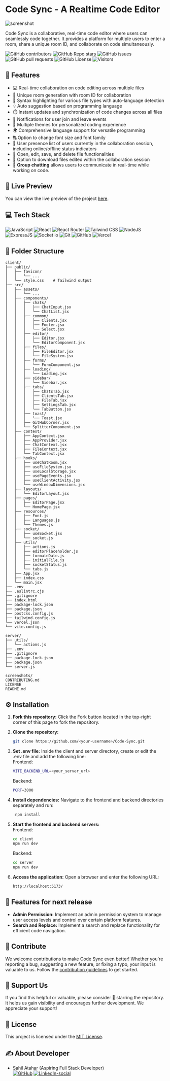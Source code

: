 # Code Sync - A Realtime Code Editor

![screenshot](./screenshots/preview.png)

Code Sync is a collaborative, real-time code editor where users can seamlessly code together. It provides a platform for multiple users to enter a room, share a unique room ID, and collaborate on code simultaneously.

![GitHub contributors](https://img.shields.io/github/contributors/sahilatahar/Code-Sync?style=for-the-badge&color=48bf21)
![GitHub Repo stars](https://img.shields.io/github/stars/sahilatahar/Code-Sync?style=for-the-badge)
![GitHub issues](https://img.shields.io/github/issues/sahilatahar/Code-Sync?style=for-the-badge&color=d7af2d)
![GitHub pull requests](https://img.shields.io/github/issues-pr/sahilatahar/Code-Sync?style=for-the-badge&color=f47373)
![GitHub License](https://img.shields.io/github/license/sahilatahar/Code-Sync?style=for-the-badge&color=e67234)
![Visitors](https://api.visitorbadge.io/api/visitors?path=https%3A%2F%2Fgithub.com%2Fsahilatahar%2FCode-Sync&label=Repo%20Views&countColor=%2337d67a&labelStyle=upper)

## 🔮 Features

-   💻 Real-time collaboration on code editing across multiple files
-   🚀 Unique room generation with room ID for collaboration
-   🌈 Syntax highlighting for various file types with auto-language detection
-   💡 Auto suggestion based on programming language
-   ⏱️ Instant updates and synchronization of code changes across all files
-   📣 Notifications for user join and leave events
-   🎨 Multiple themes for personalized coding experience
-   🌍 Comprehensive language support for versatile programming
-   🔠 Option to change font size and font family
-   👥 User presence list of users currently in the collaboration session, including online/offline status indicators
-   📁 Open, edit, save, and delete file functionalities
-   💾 Option to download files edited within the collaboration session
-   💬 **Group chatting** allows users to communicate in real-time while working on code.

## 🚀 Live Preview

You can view the live preview of the project [here](https://code-sync-live.vercel.app/).

## 💻 Tech Stack

![JavaScript](https://img.shields.io/badge/JavaScript-323330?style=for-the-badge&logo=javascript&logoColor=F7DF1E)
![React](https://img.shields.io/badge/React-20232A?style=for-the-badge&logo=react&logoColor=61DAFB)
![React Router](https://img.shields.io/badge/React_Router-CA4245?style=for-the-badge&logo=react-router&logoColor=white)
![Tailwind CSS](https://img.shields.io/badge/Tailwind_CSS-38B2AC?style=for-the-badge&logo=tailwind-css&logoColor=white)
![NodeJS](https://img.shields.io/badge/Node.js-43853D?style=for-the-badge&logo=node.js&logoColor=white)
![ExpressJS](https://img.shields.io/badge/Express.js-404D59?style=for-the-badge)
![Socket io](https://img.shields.io/badge/Socket.io-ffffff?style=for-the-badge)
![Git](https://img.shields.io/badge/GIT-E44C30?style=for-the-badge&logo=git&logoColor=white)
![GitHub](https://img.shields.io/badge/GitHub-100000?style=for-the-badge&logo=github&logoColor=white)
![Vercel](https://img.shields.io/badge/Vercel-000000?style=for-the-badge&logo=vercel&logoColor=white)

## 📂 Folder Structure

```
client/
├── public/
│   ├── favicon/
│   │   └── ...
│   └── style.css    # Tailwind output
├── src/
│   ├── assets/
│   │   └── ...
│   ├── components/
│   │   ├── chats/
│   │   │   ├── ChatInput.jsx
│   │   │   └── ChatList.jsx
│   │   ├── common/
│   │   │   ├── Clients.jsx
│   │   │   ├── Footer.jsx
│   │   │   └── Select.jsx
│   │   ├── editor/
│   │   │   ├── Editor.jsx
│   │   │   └── EditorComponent.jsx
│   │   ├── files/
│   │   │   ├── FileEditor.jsx
│   │   │   └── FileSystem.jsx
│   │   ├── forms/
│   │   │   └── FormComponent.jsx
│   │   ├── loading/
│   │   │   └── Loading.jsx
│   │   ├── sidebar/
│   │   │   └── Sidebar.jsx
│   │   ├── tabs/
│   │   │   ├── ChatsTab.jsx
│   │   │   ├── ClientsTab.jsx
│   │   │   ├── FileTab.jsx
│   │   │   ├── SettingsTab.jsx
│   │   │   └── TabButton.jsx
│   │   ├── toast/
│   │   │   └── Toast.jsx
│   │   ├── GitHubCorner.jsx
│   │   └── SplitterComponent.jsx
│   ├── context/
│   │   ├── AppContext.jsx
│   │   ├── AppProvider.jsx
│   │   ├── ChatContext.jsx
│   │   ├── FileContext.jsx
│   │   └── TabContext.jsx
│   ├── hooks/
│   │   ├── useChatRoom.jsx
│   │   ├── useFileSystem.jsx
│   │   ├── useLocalStorage.jsx
│   │   ├── usePageEvents.jsx
│   │   ├── useClientActivity.jsx
│   │   └── useWindowDimensions.jsx
│   ├── layouts/
│   │   └── EditorLayout.jsx
│   ├── pages/
│   │   ├── EditorPage.jsx
│   │   └── HomePage.jsx
│   ├── resources/
│   │   ├── Font.js
│   │   ├── Languages.js
│   │   └── Themes.js
│   ├── socket/
│   │   ├── useSocket.jsx
│   │   └── socket.js
│   ├── utils/
│   │   ├── actions.js
│   │   ├── editorPlaceholder.js
│   │   ├── formateDate.js
│   │   ├── initialFile.js
│   │   ├── socketStatus.js
│   │   └── tabs.js
│   ├── App.jsx
│   ├── index.css
│   └── main.jsx
├── .env
├── .eslintrc.cjs
├── .gitignore
├── index.html
├── package-lock.json
├── package.json
├── postcss.config.js
├── tailwind.config.js
└── vercel.json
└── vite.config.js

server/
├── utils/
│   └── actions.js
├── .env
├── .gitignore
├── package-lock.json
├── package.json
└── server.js

screenshots/
CONTRIBUTING.md
LICENSE
README.md
```

## ⚙️ Installation

1. **Fork this repository:** Click the Fork button located in the top-right corner of this page to fork the repository.
2. **Clone the repository:**
    ```bash
    git clone https://github.com/<your-username>/Code-Sync.git
    ```
3. **Set .env file:**
   Inside the client and server directory, create or edit the .env file and add the following line:  
   Frontend:

    ```bash
    VITE_BACKEND_URL=<your_server_url>
    ```

    Backend:

    ```bash
    PORT=3000
    ```

4. **Install dependencies:**
   Navigate to the frontend and backend directories separately and run:
    ```bash
     npm install
    ```
5. **Start the frontend and backend servers:**  
   Frontend:
    ```bash
    cd client
    npm run dev
    ```
    Backend:
    ```bash
    cd server
    npm run dev
    ```
6. **Access the application:**
   Open a browser and enter the following URL:
    ```bash
    http://localhost:5173/
    ```

## 🔮 Features for next release

-   **Admin Permission:** Implement an admin permission system to manage user access levels and control over certain platform features.
-   **Search and Replace:** Implement a search and replace functionality for efficient code navigation.

## 🤝 Contribute

We welcome contributions to make Code Sync even better! Whether you're reporting a bug, suggesting a new feature, or fixing a typo, your input is valuable to us. Follow the [contribution guidelines](CONTRIBUTING.md) to get started.

## 🌟 Support Us

If you find this helpful or valuable, please consider 🌟 starring the repository. It helps us gain visibility and encourages further development. We appreciate your support!

## 🧾 License

This project is licensed under the [MIT License](LICENSE).

## ✍️ About Developer

-   Sahil Atahar (Aspiring Full Stack Developer)  
     [![GitHub](https://img.shields.io/badge/GitHub-100000.svg?style=for-the-badge&logo=github&logoColor=white)](https://github.com/sahilatahar)
    [![LinkedIn-social](https://img.shields.io/badge/linkedin-%230077B5.svg?style=for-the-badge&logo=linkedin&logoColor=white)](https://linkedin.com/in/sahilatahar)
